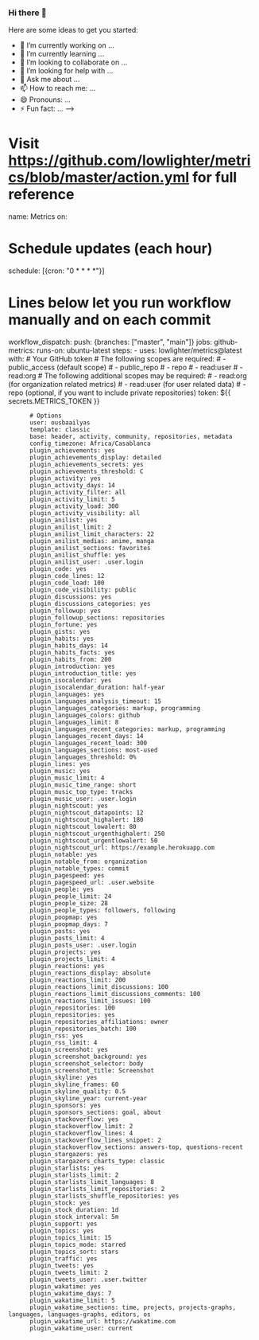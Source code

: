 ### Hi there 👋


Here are some ideas to get you started:

- 🔭 I’m currently working on ...
- 🌱 I’m currently learning ...
- 👯 I’m looking to collaborate on ...
- 🤔 I’m looking for help with ...
- 💬 Ask me about ...
- 📫 How to reach me: ...
- 😄 Pronouns: ...
- ⚡ Fun fact: ...
-->
# Visit https://github.com/lowlighter/metrics/blob/master/action.yml for full reference
name: Metrics
on:
  # Schedule updates (each hour)
  schedule: [{cron: "0 * * * *"}]
  # Lines below let you run workflow manually and on each commit
  workflow_dispatch:
  push: {branches: ["master", "main"]}
jobs:
  github-metrics:
    runs-on: ubuntu-latest
    steps:
      - uses: lowlighter/metrics@latest
        with:
          # Your GitHub token
          # The following scopes are required:
          #  - public_access (default scope)
          #  - public_repo
          #  - repo
          #  - read:user
          #  - read:org
          # The following additional scopes may be required:
          #  - read:org  (for organization related metrics)
          #  - read:user (for user related data)
          #  - repo      (optional, if you want to include private repositories)
          token: ${{ secrets.METRICS_TOKEN }}

          # Options
          user: ousbaailyas
          template: classic
          base: header, activity, community, repositories, metadata
          config_timezone: Africa/Casablanca
          plugin_achievements: yes
          plugin_achievements_display: detailed
          plugin_achievements_secrets: yes
          plugin_achievements_threshold: C
          plugin_activity: yes
          plugin_activity_days: 14
          plugin_activity_filter: all
          plugin_activity_limit: 5
          plugin_activity_load: 300
          plugin_activity_visibility: all
          plugin_anilist: yes
          plugin_anilist_limit: 2
          plugin_anilist_limit_characters: 22
          plugin_anilist_medias: anime, manga
          plugin_anilist_sections: favorites
          plugin_anilist_shuffle: yes
          plugin_anilist_user: .user.login
          plugin_code: yes
          plugin_code_lines: 12
          plugin_code_load: 100
          plugin_code_visibility: public
          plugin_discussions: yes
          plugin_discussions_categories: yes
          plugin_followup: yes
          plugin_followup_sections: repositories
          plugin_fortune: yes
          plugin_gists: yes
          plugin_habits: yes
          plugin_habits_days: 14
          plugin_habits_facts: yes
          plugin_habits_from: 200
          plugin_introduction: yes
          plugin_introduction_title: yes
          plugin_isocalendar: yes
          plugin_isocalendar_duration: half-year
          plugin_languages: yes
          plugin_languages_analysis_timeout: 15
          plugin_languages_categories: markup, programming
          plugin_languages_colors: github
          plugin_languages_limit: 8
          plugin_languages_recent_categories: markup, programming
          plugin_languages_recent_days: 14
          plugin_languages_recent_load: 300
          plugin_languages_sections: most-used
          plugin_languages_threshold: 0%
          plugin_lines: yes
          plugin_music: yes
          plugin_music_limit: 4
          plugin_music_time_range: short
          plugin_music_top_type: tracks
          plugin_music_user: .user.login
          plugin_nightscout: yes
          plugin_nightscout_datapoints: 12
          plugin_nightscout_highalert: 180
          plugin_nightscout_lowalert: 80
          plugin_nightscout_urgenthighalert: 250
          plugin_nightscout_urgentlowalert: 50
          plugin_nightscout_url: https://example.herokuapp.com
          plugin_notable: yes
          plugin_notable_from: organization
          plugin_notable_types: commit
          plugin_pagespeed: yes
          plugin_pagespeed_url: .user.website
          plugin_people: yes
          plugin_people_limit: 24
          plugin_people_size: 28
          plugin_people_types: followers, following
          plugin_poopmap: yes
          plugin_poopmap_days: 7
          plugin_posts: yes
          plugin_posts_limit: 4
          plugin_posts_user: .user.login
          plugin_projects: yes
          plugin_projects_limit: 4
          plugin_reactions: yes
          plugin_reactions_display: absolute
          plugin_reactions_limit: 200
          plugin_reactions_limit_discussions: 100
          plugin_reactions_limit_discussions_comments: 100
          plugin_reactions_limit_issues: 100
          plugin_repositories: 100
          plugin_repositories: yes
          plugin_repositories_affiliations: owner
          plugin_repositories_batch: 100
          plugin_rss: yes
          plugin_rss_limit: 4
          plugin_screenshot: yes
          plugin_screenshot_background: yes
          plugin_screenshot_selector: body
          plugin_screenshot_title: Screenshot
          plugin_skyline: yes
          plugin_skyline_frames: 60
          plugin_skyline_quality: 0.5
          plugin_skyline_year: current-year
          plugin_sponsors: yes
          plugin_sponsors_sections: goal, about
          plugin_stackoverflow: yes
          plugin_stackoverflow_limit: 2
          plugin_stackoverflow_lines: 4
          plugin_stackoverflow_lines_snippet: 2
          plugin_stackoverflow_sections: answers-top, questions-recent
          plugin_stargazers: yes
          plugin_stargazers_charts_type: classic
          plugin_starlists: yes
          plugin_starlists_limit: 2
          plugin_starlists_limit_languages: 8
          plugin_starlists_limit_repositories: 2
          plugin_starlists_shuffle_repositories: yes
          plugin_stock: yes
          plugin_stock_duration: 1d
          plugin_stock_interval: 5m
          plugin_support: yes
          plugin_topics: yes
          plugin_topics_limit: 15
          plugin_topics_mode: starred
          plugin_topics_sort: stars
          plugin_traffic: yes
          plugin_tweets: yes
          plugin_tweets_limit: 2
          plugin_tweets_user: .user.twitter
          plugin_wakatime: yes
          plugin_wakatime_days: 7
          plugin_wakatime_limit: 5
          plugin_wakatime_sections: time, projects, projects-graphs, languages, languages-graphs, editors, os
          plugin_wakatime_url: https://wakatime.com
          plugin_wakatime_user: current
